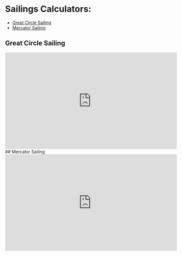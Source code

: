 # Sailings Calculators:
* [Great Circle Sailing](#great-circle-sailing)
* [Mercator Sailing](#mercator-sailing)

## Great Circle Sailing
<iframe width="560" height="315" src="https://www.youtube.com/embed/L4_uaKiajoI" title="YouTube video player" frameborder="0" allow="accelerometer; autoplay; clipboard-write; encrypted-media; gyroscope; picture-in-picture" allowfullscreen></iframe>
## Mercator Sailing
<iframe width="560" height="315" src="https://www.youtube.com/embed/63zdbKrL4EY" title="YouTube video player" frameborder="0" allow="accelerometer; autoplay; clipboard-write; encrypted-media; gyroscope; picture-in-picture" allowfullscreen></iframe>
